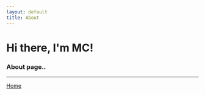 ```yaml
---
layout: default
title: About
---
```


<div class="blurb">

# Hi there, I'm MC!
### About page..

<hr/>

[Home](./)
</div>


